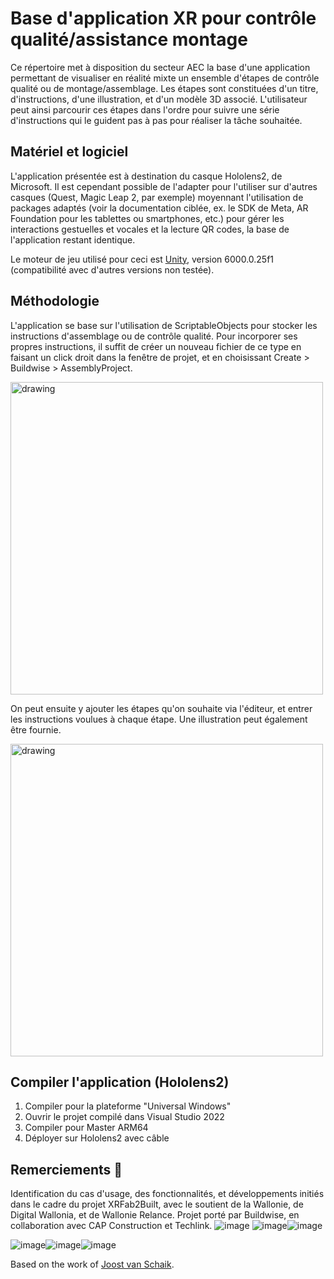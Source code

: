 # Base d'application XR pour contrôle qualité/assistance montage
Ce répertoire met à disposition du secteur AEC la base d'une application permettant de visualiser en réalité mixte un ensemble d'étapes de contrôle qualité ou de montage/assemblage. Les étapes sont constituées d'un titre, d'instructions, d'une illustration, et d'un modèle 3D associé. L'utilisateur peut ainsi parcourir ces étapes dans l'ordre pour suivre une série d'instructions qui le guident pas à pas pour réaliser la tâche souhaitée. 

## Matériel et logiciel
L'application présentée est à destination du casque Hololens2, de Microsoft. Il est cependant possible de l'adapter pour l'utiliser sur d'autres casques (Quest, Magic Leap 2, par exemple) moyennant l'utilisation de packages adaptés (voir la documentation ciblée, ex. le SDK de Meta, AR Foundation pour les tablettes ou smartphones, etc.) pour gérer les interactions gestuelles et vocales et la lecture QR codes, la base de l'application restant identique.

Le moteur de jeu utilisé pour ceci est [Unity](https://unity.com/), version 6000.0.25f1 (compatibilité avec d'autres versions non testée).

## Méthodologie
L'application se base sur l'utilisation de ScriptableObjects pour stocker les instructions d'assemblage ou de contrôle qualité.
Pour incorporer ses propres instructions, il suffit de créer un nouveau fichier de ce type en faisant un click droit dans la fenêtre de projet, et en choisissant Create > Buildwise > AssemblyProject.

<img src="https://github.com/user-attachments/assets/1fb5c91c-b95e-45bb-91e1-691cab5ca5cd" alt="drawing" width="500"/>

On peut ensuite y ajouter les étapes qu'on souhaite via l'éditeur, et entrer les instructions voulues à chaque étape. Une illustration peut également être fournie.

<img src="https://github.com/user-attachments/assets/643931b3-ece7-4afc-8653-85c9921a5cbf" alt="drawing" width="500"/>

## Compiler l'application (Hololens2)
1. Compiler pour la plateforme "Universal Windows"
2. Ouvrir le projet compilé dans Visual Studio 2022
3. Compiler pour Master ARM64
4. Déployer sur Hololens2 avec câble

## Remerciements :pray:
Identification du cas d'usage, des fonctionnalités, et développements initiés dans le cadre du projet XRFab2Built, avec le soutient de la Wallonie, de Digital Wallonia, et de Wallonie Relance.
Projet porté par Buildwise, en collaboration avec CAP Construction et Techlink.
![image](https://github.com/user-attachments/assets/8ad170b4-74b7-4ca3-a475-606b9fb8a365)
![image](https://github.com/user-attachments/assets/e04d2667-b60e-4fd0-80ca-b48b66e36daa)![image](https://github.com/user-attachments/assets/c4e1d783-26c5-485c-b915-f4d41c84c72a)

![image](https://github.com/user-attachments/assets/de0c6f5a-a76d-4b8a-a488-a90f0c9bef3d)![image](https://github.com/user-attachments/assets/dc69d3c5-9735-43dd-97a6-84d702a3a3f7)![image](https://github.com/user-attachments/assets/9cd9b4e3-d01c-4e21-80ed-ee19e10d968c)





Based on the work of [Joost van Schaik](https://github.com/LocalJoost).
